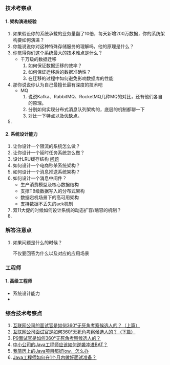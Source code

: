 

### 技术考察点

#### 1. 架构演进经验

1. 如果假设你的系统承载的业务量翻了10倍，每天新增200万数据，你的系统架构要如何演进？
2. 你能说说你对这种特殊存储服务的理解吗，他的原理是什么？
3. 你觉得你们这个系统最大的技术难点是什么？
   - 千万级的数据迁移 
     1. 如何保证数据迁移的效率？
     2. 如何保证迁移后的数据准确性？
     3. 在迁移的过程中如何避免影响数据库的性能
4. 那你说说你认为自己最擅长最有深度的技术吧
   - MQ 
     1. 说说Kafka、RabbitMQ、RocketMQ几种MQ的对比，还有他们各自的原理。
     2. 分别如何实现分布式消息队列架构的，底层的机制都聊一下
     3. 对比一下特点以及优缺点。
5. ​




#### 2. 系统设计能力

1. 让你设计一个限流的系统怎么做？
2. 让你设计一个延时任务系统怎么做？
3. 设计LRU缓存结构  [问题](https://www.nowcoder.com/practice/e3769a5f49894d49b871c09cadd13a61?tpId=117&&tqId=1006010) 
4. 如何设计一个电商秒杀系统架构？
5. 如何设计一个消息推送系统架构？
6. 如何设计一个消息中间件？
   - 生产消费模型及核心数据结构
   - 支撑TB级数据写入的分布式架构
   - 数据宕机场景下的高可用架构
   - 支持数据不丢失的ack机制
7. 双11大促的时候如何设计系统的动态扩容/缩容的机制？
8. ​

### 解答注意点

1. 如果问题是什么的时候？

   不仅要回答为什么以及对应的应用场景




### 工程师

#### 1. 高级工程师

- 系统设计能力
- ​




### 综合技术考察点

1. [互联网公司的面试官是如何360°无死角考察候选人的？（上篇）](https://mp.weixin.qq.com/s?__biz=MzU0OTk3ODQ3Ng==&mid=2247484144&idx=1&sn=a6b86d38a762e317ba78e2500fb1a8ff&chksm=fba6eaf3ccd163e5403a01be51216780040511b2ddc4d5750ace6e46b4242ceaf77d0432c680&mpshare=1&scene=1&srcid=0608Ls6BQxXTdAQKvDeZx8f0%23rd) 
2. [互联网公司面试官是如何360°无死角考察候选人的？（下篇）](https://mp.weixin.qq.com/s?__biz=MzU0OTk3ODQ3Ng==&mid=2247484148&idx=1&sn=a2e05fed6b2dda661b4da11036b883a9&chksm=fba6eaf7ccd163e19013c4204fd0997159b04cd37a235d05dab4f645b61b2f8f9e21a98614c8&mpshare=1&scene=1&srcid=0608k7qLNodHSqW0SbfpZLRG%23rd) 
3. [P9面试官是如何360°无死角考察候选人的？](https://mp.weixin.qq.com/s?__biz=MzU0OTk3ODQ3Ng==&mid=2247485021&idx=1&sn=936b0ecbbe8bd633b1a6c10127eaf4c4&chksm=fba6ee5eccd167483e2a5b17df3f3d1f38f9b98b894f3c47d6b365821338e1380f7c6af1a49d&mpshare=1&scene=1&srcid=0608bZo70WnyWgBMGZs9aAPA%23rd) 
4. [中小公司的Java工程师应该如何逆袭冲进BAT？](https://mp.weixin.qq.com/s?__biz=MzU0OTk3ODQ3Ng==&mid=2247484442&idx=1&sn=610f02aa18ef6a5d8c80a74959be0333&chksm=fba6ec19ccd1650fc265ac6f7f462157a7b274e358282bb7fc029e9366cfac656c58300b98c5&mpshare=1&scene=1&srcid=06089lyagf3w18D90N7RcB8q%23rd) 
5. [我简历上的Java项目都好low，怎么办](https://mp.weixin.qq.com/s?__biz=MzU0OTk3ODQ3Ng==&mid=2247484583&idx=1&sn=a9d43c3ee63c8e5a37c073c2b8c43fba&chksm=fba6eca4ccd165b2602a462c5589fa8dacd78558bdee7e0138b02bb26370637714f1094f4e9f&mpshare=1&scene=1&srcid=0608607GubfCXM2YaAqOLXET%23rd) 
6. [Java工程师如何在1个月内做好面试准备？](https://mp.weixin.qq.com/s?__biz=MzU0OTk3ODQ3Ng==&mid=2247484575&idx=1&sn=7075fb3a42ef62fb5e69c868f29c8c61&chksm=fba6ec9cccd1658a391bc4e60faa35b44b947dbb6f535042e392c668693524447a2604955fd8&mpshare=1&scene=1&srcid=0608BvwQetAYtHkxZX7X7r8F%23rd) 